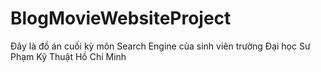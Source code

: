 # BlogMovieWebsiteProject
Đây là đồ án cuối kỳ môn Search Engine của sinh viên trường Đại học Sư Phạm Kỹ Thuật Hồ Chí Minh
